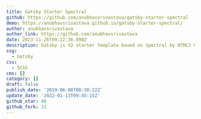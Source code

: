 ```yaml
---
title: Gatsby Starter Spectral
github: https://github.com/anubhavsrivastava/gatsby-starter-spectral
demo: https://anubhavsrivastava.github.io/gatsby-starter-spectral/
author: anubhavsrivastava
author_link: https://github.com/anubhavsrivastava
date: 2023-11-26T09:22:36.898Z
description: Gatsby.js V2 starter template based on Spectral by HTML5 UP
ssg:
  - Gatsby
css:
  - SCSS
cms: []
category: []
draft: false
publish_date: '2019-06-08T08:30:22Z'
update_date: '2022-01-13T09:45:15Z'
github_star: 48
github_fork: 31
---
```

